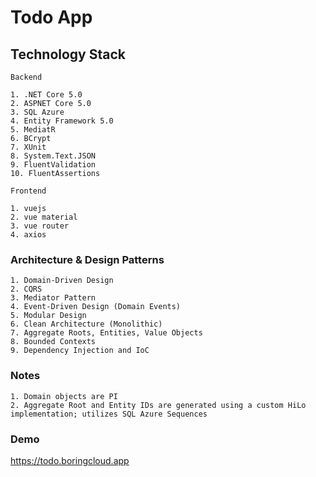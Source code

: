 # Todo App

## Technology Stack
    Backend

    1. .NET Core 5.0
    2. ASPNET Core 5.0
    3. SQL Azure
    4. Entity Framework 5.0
    5. MediatR
    6. BCrypt
    7. XUnit
    8. System.Text.JSON
    9. FluentValidation
    10. FluentAssertions

    Frontend

    1. vuejs
    2. vue material
    3. vue router
    4. axios

### Architecture & Design Patterns
    1. Domain-Driven Design
    2. CQRS
    3. Mediator Pattern
    4. Event-Driven Design (Domain Events)
    5. Modular Design
    6. Clean Architecture (Monolithic)
    7. Aggregate Roots, Entities, Value Objects
    8. Bounded Contexts
    9. Dependency Injection and IoC

### Notes
    1. Domain objects are PI
    2. Aggregate Root and Entity IDs are generated using a custom HiLo implementation; utilizes SQL Azure Sequences

### Demo

https://todo.boringcloud.app
